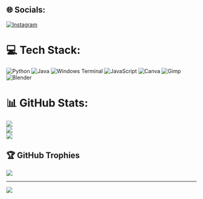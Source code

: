 
## 🌐 Socials:
[![Instagram](https://img.shields.io/badge/Instagram-%23E4405F.svg?logo=Instagram&logoColor=white)](https://instagram.com/jannesruder) 

# 💻 Tech Stack:
![Python](https://img.shields.io/badge/python-3670A0?style=for-the-badge&logo=python&logoColor=ffdd54) ![Java](https://img.shields.io/badge/java-%23ED8B00.svg?style=for-the-badge&logo=openjdk&logoColor=white) ![Windows Terminal](https://img.shields.io/badge/Windows%20Terminal-%234D4D4D.svg?style=for-the-badge&logo=windows-terminal&logoColor=white) ![JavaScript](https://img.shields.io/badge/javascript-%23323330.svg?style=for-the-badge&logo=javascript&logoColor=%23F7DF1E) ![Canva](https://img.shields.io/badge/Canva-%2300C4CC.svg?style=for-the-badge&logo=Canva&logoColor=white) ![Gimp](https://img.shields.io/badge/Gimp-657D8B?style=for-the-badge&logo=gimp&logoColor=FFFFFF) ![Blender](https://img.shields.io/badge/blender-%23F5792A.svg?style=for-the-badge&logo=blender&logoColor=white)
# 📊 GitHub Stats:
![](https://github-readme-stats.vercel.app/api?username=Jannesruder1&theme=dark&hide_border=false&include_all_commits=true&count_private=true)<br/>
![](https://nirzak-streak-stats.vercel.app/?user=Jannesruder1&theme=dark&hide_border=false)<br/>
![](https://github-readme-stats.vercel.app/api/top-langs/?username=Jannesruder1&theme=dark&hide_border=false&include_all_commits=true&count_private=true&layout=compact)

## 🏆 GitHub Trophies
![](https://github-profile-trophy.vercel.app/?username=Jannesruder1&theme=default&no-frame=false&no-bg=true&margin-w=4)

---
[![](https://visitcount.itsvg.in/api?id=Jannesruder1&icon=2&color=0)](https://visitcount.itsvg.in)

<!-- Proudly created with GPRM ( https://gprm.itsvg.in ) -->
